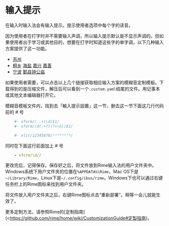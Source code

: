 # 输入提示

在输入时输入法会有输入提示。提示使用者选项中每个字的读音。

因为使用者在打字时并不需要输入声调，所以输入提示默认是不显示声调的。但如果使用者出于学习或其他目的，想要在打字时知道这些字的单字调，以下几种输入方案提供了这一功能。

- [苏州](https://gist.github.com/shinzoqchiuq/8be2df56d04688445ada5f348fe61f68/archive/3ef16375202786e3e570900ff7a0956229e51ee0.zip)
- [桐乡](https://gist.github.com/shinzoqchiuq/4420f5e672452d599a6c66d9f4f361e9/archive/e1423bce701661d236374b6c623a81fd5d050f25.zip) [海盐](https://gist.github.com/shinzoqchiuq/c58f25754e7f3b5cac9f1956f4321a22/archive/cb01132a5e387e8b7a03f79281e20c4ce20c7186.zip) [嘉兴](https://gist.github.com/shinzoqchiuq/2dc859c9e217f712b1db10b9c2717781/archive/4ff0a1cb5143fd907502c7da64271662069d09df.zip) [嘉善](https://gist.github.com/shinzoqchiuq/f650afa63fada227fc07f8150c161987/archive/886672e60919f6f1c607a5c202842be038eb0006.zip)
- [宁波](https://gist.github.com/shinzoqchiuq/bec778d687f54140d9c92c301e5b3dcc/archive/2098d82fa0fef78ca780b1e7b5fa7eda42e067ad.zip) [鄞县钟公庙](https://gist.github.com/shinzoqchiuq/16b8e0c521371decaf94df969bbe1e1e/archive/497015191dfa67ceb8557dec75c26c408627f074.zip)

如果使用者需要，可以点击以上几个链接获取相应输入方案的模糊音定制模板。下载得到的是压缩文件，解压后可以看到一个`.custom.yaml`结尾的文件。用记事本或其他文本编辑器打开它。

模糊音模板文件内，找到去「輸入提示設置」这一节，删去这一节下面这几行代码前的 # 号

````yaml
    #- xform/( .+)\d/$1/
    #- xform/\d(.+?)(?=\b)/$1/
````
````yaml
    #- xlit/12345678/¹²³⁴⁵⁶⁷⁸/
````
同时在下面这行前面加上 # 号
````yaml
    - xform/\d//
````
更改完后，记得保存。保存好之后，将文件放到Rime输入法的用户文件夹中。Windows系统下用户文件夹的位置在`%APPDATA%\Rime`，Mac OS下是`~/Library/Rime`，Linux下是`~/.config/ibus/rime`。Windows下也可以通过右键任务栏上的Rime图标来找到用户文件夹。

将文件放入用户文件夹之后，右键Rime图标点击“重新部署”。稍等一会儿就能生效了。

更多定制方法，请参照Rime的[定制指南](<https://github.com/rime/home/wiki/CustomizationGuide#定製指南)。
